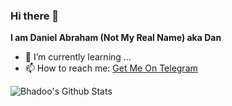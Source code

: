 ### Hi there 👋
 <b>I am Daniel Abraham (Not My Real Name) aka Dan</b>

- 🌱 I’m currently learning ...
- 📫 How to reach me: 
 [Get Me On Telegram](https://telegram.dog/Daniel_Abraham)


![Bhadoo's Github Stats](https://github-readme-stats.vercel.app/api?username=DanielAbraham7&show_icons=true&title_color=fff&icon_color=79ff97&text_color=9f9f9f&bg_color=151515)

